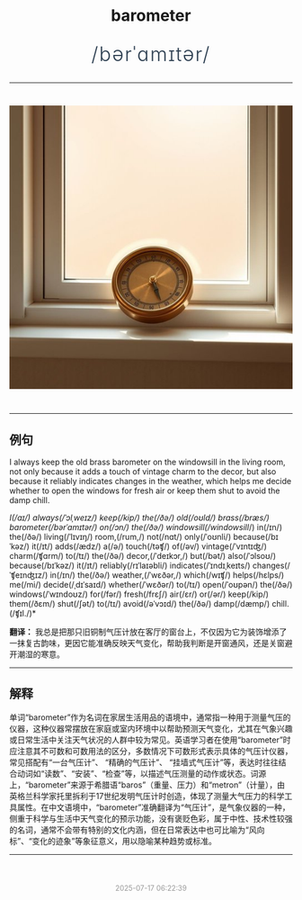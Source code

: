 <div align="center">

# barometer

<div style="margin: 30px 0;">
<h1 style="font-size: 2.5em; font-weight: 300; letter-spacing: 2px; margin: 0; color: #2c3e50;">
/bərˈɑmɪtər/
</h1>
</div>

</div>

---

<div align="center" style="margin: 40px 0;">

![barometer](images/barometer.png)

</div>

---

## 例句

I always keep the old brass barometer on the windowsill in the living room, not only because it adds a touch of vintage charm to the decor, but also because it reliably indicates changes in the weather, which helps me decide whether to open the windows for fresh air or keep them shut to avoid the damp chill.

*I(/aɪ/) always(/ˈɔlˌweɪz/) keep(/kip/) the(/ðə/) old(/oʊld/) brass(/bræs/) barometer(/bərˈɑmɪtər/) on(/ɔn/) the(/ðə/) windowsill(/windowsill*/) in(/ɪn/) the(/ðə/) living(/ˈlɪvɪŋ/) room,(/rum,/) not(/nɑt/) only(/ˈoʊnli/) because(/bɪˈkəz/) it(/ɪt/) adds(/ædz/) a(/ə/) touch(/təʧ/) of(/əv/) vintage(/ˈvɪntɪʤ/) charm(/ʧɑrm/) to(/tɪ/) the(/ðə/) decor,(/ˈdeɪkɔr,/) but(/bət/) also(/ˈɔlsoʊ/) because(/bɪˈkəz/) it(/ɪt/) reliably(/rɪˈlaɪəbli/) indicates(/ˈɪndɪˌkeɪts/) changes(/ˈʧeɪnʤɪz/) in(/ɪn/) the(/ðə/) weather,(/ˈwɛðər,/) which(/wɪʧ/) helps(/hɛlps/) me(/mi/) decide(/ˌdɪˈsaɪd/) whether(/ˈwɛðər/) to(/tɪ/) open(/ˈoʊpən/) the(/ðə/) windows(/ˈwɪndoʊz/) for(/fər/) fresh(/frɛʃ/) air(/ɛr/) or(/ər/) keep(/kip/) them(/ðɛm/) shut(/ʃət/) to(/tɪ/) avoid(/əˈvɔɪd/) the(/ðə/) damp(/dæmp/) chill.(/ʧɪl./)*

**翻译：** 我总是把那只旧铜制气压计放在客厅的窗台上，不仅因为它为装饰增添了一抹复古韵味，更因它能准确反映天气变化，帮助我判断是开窗通风，还是关窗避开潮湿的寒意。

---

## 解释

单词“barometer”作为名词在家居生活用品的语境中，通常指一种用于测量气压的仪器，这种仪器常摆放在家庭或室内环境中以帮助预测天气变化，尤其在气象兴趣或日常生活中关注天气状况的人群中较为常见。英语学习者在使用“barometer”时应注意其不可数和可数用法的区分，多数情况下可数形式表示具体的气压计仪器，常见搭配有“一台气压计”、 “精确的气压计”、 “挂墙式气压计”等，表达时往往结合动词如“读数”、“安装”、“检查”等，以描述气压测量的动作或状态。词源上，“barometer”来源于希腊语“baros”（重量、压力）和“metron”（计量），由英格兰科学家托里拆利于17世纪发明气压计时创造，体现了测量大气压力的科学工具属性。在中文语境中，“barometer”准确翻译为“气压计”，是气象仪器的一种，侧重于科学与生活中天气变化的预示功能，没有褒贬色彩，属于中性、技术性较强的名词，通常不会带有特别的文化内涵，但在日常表达中也可比喻为“风向标”、“变化的迹象”等象征意义，用以隐喻某种趋势或标准。


---

<div align="center" style="margin-top: 50px;">
<small style="color: #999; font-size: 0.9em;">2025-07-17 06:22:39</small>
</div>
